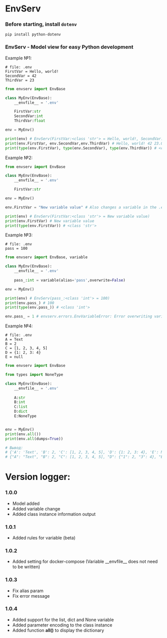 # EnvServ

###  Before starting, install ```dotenv```
```console
pip install python-dotenv
```

### EnvServ - Model view for easy Python development

Example №1:

```env
# file: .env
FirstVar = Hello, world!
SecondVar = 42
ThirdVar = 23
```

```python
from envserv import EnvBase

class MyEnv(EnvBase):
    __envfile__ = '.env'

    FirstVar:str
    SecondVar:int
    ThirdVar:float

env = MyEnv()

print(env) # EnvServ(FirstVar:<class 'str'> = Hello, world!, SecondVar:<class 'int'> = 42, ThirdVar:<class 'float'> = 23.0)
print(env.FirstVar, env.SecondVar,env.ThirdVar) # Hello, world! 42 23.0
print(type(env.FirstVar), type(env.SecondVar), type(env.ThirdVar)) # <class 'str'> <class 'int'> <class 'float'>
```

Example №2:
```python
from envserv import EnvBase

class MyEnv(EnvBase):
    __envfile__ = '.env'

    FirstVar:str

env = MyEnv()

env.FirstVar = "New variable value" # Also changes a variable in the .env file

print(env) # EnvServ(FirstVar:<class 'str'> = New variable value)
print(env.FirstVar) # New variable value
print(type(env.FirstVar)) # <class 'str'>
```

Example №3:
```env
# file: .env
pass = 100
```
```python
from envserv import EnvBase, variable

class MyEnv(EnvBase):
    __envfile__ = '.env'
    
    pass_:int = variable(alias='pass',overwrite=False)

env = MyEnv()

print(env) # EnvServ(pass_:<class 'int'> = 100)
print(env.pass_) # 100
print(type(env.pass_)) # <class 'int'>

env.pass_ = 1 # envserv.errors.EnvVariableError: Error overwriting variable pass_: It cannot be overwritten
```

Example №4:
```env
# file: .env
A = Text
B = 2
C = [1, 2, 3, 4, 5]
D = {1: 2, 3: 4}
E = null
```
```python
from envserv import EnvBase

from types import NoneType

class MyEnv(EnvBase):
    __envfile__ = '.env'
    
    A:str
    B:int
    C:list
    D:dict
    E:NoneType


env = MyEnv()
print(env.all())
print(env.all(dumps=True))

# Вывод:
# {'A': 'Text', 'B': 2, 'C': [1, 2, 3, 4, 5], 'D': {1: 2, 3: 4}, 'E': None}
# {"A": "Text", "B": 2, "C": [1, 2, 3, 4, 5], "D": {"1": 2, "3": 4}, "E": null}
```

# Version logger:

### 1.0.0
* Model added
* Added variable change
* Added class instance information output

### 1.0.1
* Added rules for variable (beta)

### 1.0.2
* Added setting for docker-compose (Variable \_\_envfile\_\_ does not need to be written)

### 1.0.3
* Fix alias param
* Fix error message

### 1.0.4
* Added support for the list, dict and None variable
* Added parameter encoding to the class instance
* Added function __all()__ to display the dictionary
